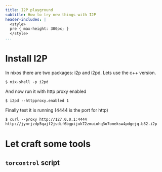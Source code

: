 ```yaml
---
title: I2P playground
subtitle: How to try new things with I2P
header-includes: |
  <style>
  pre { max-height: 300px; }
  </style>
...
```


# Install I2P

In nixos there are two packages: i2p and i2pd. Lets use the c++ version.

```
$ nix-shell -p i2pd
```

And now run it with http proxy enabled

```
$ i2pd --httpproxy.enabled 1
```

Finally test it is running (4444 is the port for http)
```
$ curl --proxy http://127.0.0.1:4444 http://jynrjzdp5qajf2jsdif6bgpijuk72zmuiohq3o7omeksw4pdgejq.b32.i2p
```

# Let craft some tools


## `torcontrol` script


